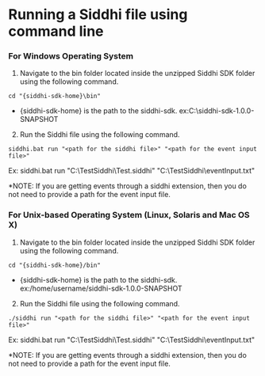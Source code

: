# Running a Siddhi file using command line

### For Windows Operating System

1) Navigate to the bin folder located inside the unzipped Siddhi SDK folder using the following command.
```
cd "{siddhi-sdk-home}\bin"
```
* {siddhi-sdk-home} is the path to the siddhi-sdk. ex:C:\siddhi-sdk-1.0.0-SNAPSHOT   

2) Run the Siddhi file using the following command.
```
siddhi.bat run "<path for the siddhi file>" "<path for the event input file>"  
```
Ex: siddhi.bat run "C:\TestSiddhi\Test.siddhi" "C:\TestSiddhi\eventInput.txt"  

*NOTE: If you are getting events through a siddhi extension, then you do not need to provide a path for the event input 
file.   

### For Unix-based Operating System (Linux, Solaris and Mac OS X) 

1) Navigate to the bin folder located inside the unzipped Siddhi SDK folder using the following command.
```
cd "{siddhi-sdk-home}/bin"
```
* {siddhi-sdk-home} is the path to the siddhi-sdk. ex:/home/username/siddhi-sdk-1.0.0-SNAPSHOT

2) Run the Siddhi file using the following command.
```
./siddhi run "<path for the siddhi file>" "<path for the event input file>"  
```
Ex: siddhi.bat run "C:\TestSiddhi\Test.siddhi" "C:\TestSiddhi\eventInput.txt"  

*NOTE: If you are getting events through a siddhi extension, then you do not need to provide a path for the event input 
file.
